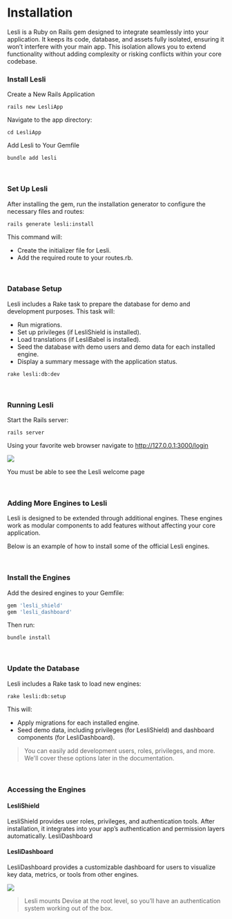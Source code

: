 
# Installation

Lesli is a Ruby on Rails gem designed to integrate seamlessly into your application. It keeps its code, database, and assets fully isolated, ensuring it won’t interfere with your main app. This isolation allows you to extend functionality without adding complexity or risking conflicts within your core codebase.


### Install Lesli 

Create a New Rails Application

```shell
rails new LesliApp
```

Navigate to the app directory:

```shell
cd LesliApp
```

Add Lesli to Your Gemfile

```shell
bundle add lesli
```

<br/>

### Set Up Lesli

After installing the gem, run the installation generator to configure the necessary files and routes:

```shell
rails generate lesli:install
```

This command will: 

- Create the initializer file for Lesli.
- Add the required route to your routes.rb.

<br/>

### Database Setup

Lesli includes a Rake task to prepare the database for demo and development purposes. This task will: 

- Run migrations.
- Set up privileges (if LesliShield is installed).
- Load translations (if LesliBabel is installed).
- Seed the database with demo users and demo data for each installed engine.
- Display a summary message with the application status.

```shell
rake lesli:db:dev
```

<br/>

### Running Lesli

Start the Rails server:

```shell
rails server
```

Using your favorite web browser navigate to <a href="http://127.0.0.1:3000" targer="_blank">http://127.0.0.1:3000/login</a>

<lesli-browser host="http://localhost:3000/" url="">
    <img src="/images/engines/lesli/screenshot-installation.png">
</lesli-browser>

You must be able to see the Lesli welcome page


<br/>

### Adding More Engines to Lesli

Lesli is designed to be extended through additional engines. These engines work as modular components to add features without affecting your core application.

Below is an example of how to install some of the official Lesli engines.


<br/>

### Install the Engines

Add the desired engines to your Gemfile:

```ruby
gem 'lesli_shield'
gem 'lesli_dashboard'
```

Then run:

```shell
bundle install
```


<br/>

### Update the Database

Lesli includes a Rake task to load new engines: 

```shell
rake lesli:db:setup
```

This will: 

- Apply migrations for each installed engine.
- Seed demo data, including privileges (for LesliShield) and dashboard components (for LesliDashboard).

> You can easily add development users, roles, privileges, and more. We'll cover these options later in the documentation.


<br/>

### Accessing the Engines

#### LesliShield

LesliShield provides user roles, privileges, and authentication tools. After installation, it integrates into your app’s authentication and permission layers automatically.
LesliDashboard

#### LesliDashboard 

LesliDashboard provides a customizable dashboard for users to visualize key data, metrics, or tools from other engines.

<lesli-browser host="http://localhost:3000/" url="login">
    <img src="/images/engines/shield/screenshot-login.png">
</lesli-browser>

> Lesli mounts Devise at the root level, so you’ll have an authentication system working out of the box.
